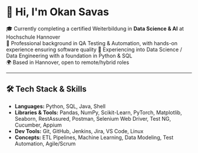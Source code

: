 # 👋 Hi, I'm Okan Savas

🎓 Currently completing a certified Weiterbildung in **Data Science & AI** at Hochschule Hannover  
🧪 Professional background in QA Testing & Automation, with hands-on experience ensuring software quality
🔁 Experiencing into Data Science / Data Engineering with a foundation in Python & SQL  
🌍 Based in Hannover, open to remote/hybrid roles

---

## 🛠️ Tech Stack & Skills
- **Languages:** Python, SQL, Java, Shell
- **Libraries & Tools:** Pandas, NumPy, Scikit-Learn, PyTorch, Matplotlib, Seaborn, RestAssured, Postman, Selenium Web Driver, Test NG, Cucumber, Appium
- **Dev Tools:** Git, GitHub, Jenkins, Jira, VS Code, Linux
- **Concepts:** ETL Pipelines, Machine Learning, Data Modeling, Test Automation, Agile/Scrum
